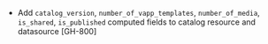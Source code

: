 * Add `catalog_version`, `number_of_vapp_templates`, `number_of_media`, `is_shared`, `is_published` computed fields to catalog resource and datasource  [GH-800]